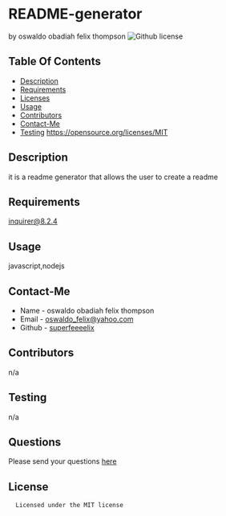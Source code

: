 # README-generator
  by oswaldo obadiah felix thompson
  ![Github license](https://img.shields.io/badge/license-MIT-blue.svg)
  ## Table Of Contents
  * [Description](#description)
  * [Requirements](#requirements)
  * [Licenses](#licenses)
  * [Usage](#usage)
  * [Contributors](#contributors)
  * [Contact-Me](#contact-me)
  * [Testing](#testing)
  https://opensource.org/licenses/MIT
  ## Description
  it is a readme generator that allows the user to create a readme
  ## Requirements
  inquirer@8.2.4
  ## Usage
  javascript,nodejs
  ## Contact-Me
  * Name - oswaldo obadiah felix thompson
  * Email - oswaldo_felix@yahoo.com
  * Github - [superfeeeelix](https://github.com/superfeeeelix/)
  ## Contributors
  n/a
  ## Testing
  n/a
  ## Questions
  Please send your questions [here](malito:oswaldo_felix@yahoo.com)
  ## License
      
      Licensed under the MIT license
